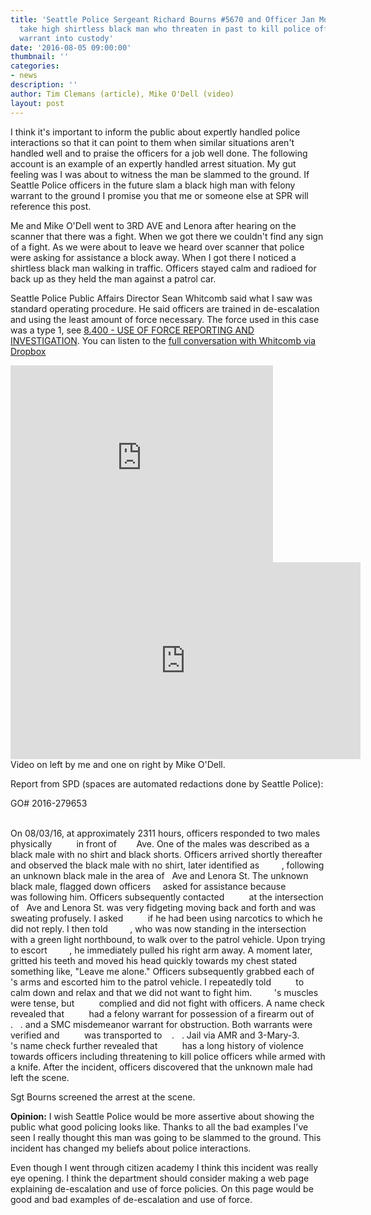 ```yaml
---
title: 'Seattle Police Sergeant Richard Bourns #5670 and Officer Jan Moon #5798 expertly
  take high shirtless black man who threaten in past to kill police officer with felony
  warrant into custody'
date: '2016-08-05 09:00:00'
thumbnail: ''
categories:
- news
description: ''
author: Tim Clemans (article), Mike O'Dell (video)
layout: post
---
```

I think it's important to inform the public about expertly handled police interactions so that it can point to them when similar situations aren't handled well and to praise the officers for a job well done. The following account is an example of an expertly handled arrest situation. My gut feeling was I was about to witness the man be slammed to the ground. If Seattle Police officers in the future slam a black high man with felony warrant to the ground I promise you that me or someone else at SPR will reference this post.

Me and Mike O'Dell went to 3RD AVE and Lenora after hearing on the scanner that there was a fight. When we got there we couldn't find any sign of a fight. As we were about to leave we heard over scanner that police were asking for assistance a block away. When I got there I noticed a shirtless black man walking in traffic. Officers stayed calm and radioed for back up as they held the man against a patrol car. 

Seattle Police Public Affairs Director Sean Whitcomb said what I saw was standard operating procedure. He said officers are trained in de-escalation and using the least amount of force necessary. The force used in this case was a type 1, see [8.400 - USE OF FORCE REPORTING AND INVESTIGATION](http://www.seattle.gov/police-manual/title-8---use-of-force/8400---use-of-force-reporting-and-investigation). You can listen to the [full conversation with Whitcomb via Dropbox](https://www.dropbox.com/sh/m8fnkf6addi7y5d/AAA-sKV5D2nhOCPSUzNtdzAha?dl=0)

<iframe width="420" height="315" src="https://www.youtube.com/embed/XGw1bWiqxC4" frameborder="0" allowfullscreen></iframe>
<iframe width="560" height="315" src="https://www.youtube.com/embed/nolojsmwsOs" frameborder="0" allowfullscreen></iframe>
Video on left by me and one on right by Mike O'Dell.

Report from SPD (spaces are automated redactions done by Seattle Police):

GO# 2016-279653

<div style="white-space: pre-wrap;">
On 08/03/16, at approximately 2311 hours, officers responded to two males physically          in front of        Ave. One of the males was described as a black male with no shirt and black shorts. Officers arrived shortly thereafter and observed the black male with no shirt, later identified as         , following an unknown black male in the area of   Ave and Lenora St. The unknown black male, flagged down officers     asked for assistance because          was following him. Officers subsequently contacted          at the intersection of   Ave and Lenora St. was very fidgeting moving back and forth and was sweating profusely. I asked          if he had been using narcotics to which he did not reply. I then told         , who was now standing in the intersection with a green light northbound, to walk over to the patrol vehicle. Upon trying to escort         , he immediately pulled his right arm away. A moment later,          gritted his teeth and moved his head quickly towards my chest stated something like, "Leave me alone." Officers subsequently grabbed each of         's arms and escorted him to the patrol vehicle. I repeatedly told          to calm down and relax and that we did not want to fight him.         's muscles were tense, but          complied and did not fight with officers. A name check revealed that          had a felony warrant for possession of a firearm out of    .   . and a SMC misdemeanor warrant for obstruction. Both warrants were verified and          was transported to    .   . Jail via AMR and 3-Mary-3.         's name check further revealed that          has a long history of violence towards officers including threatening to kill police officers while armed with a knife. After the incident, officers discovered that the unknown male had left the scene.
</div>


Sgt Bourns screened the arrest at the scene.

**Opinion:** I wish Seattle Police would be more assertive about showing the public what good policing looks like. Thanks to all the bad examples I've seen I really thought this man was going to be slammed to the ground. This incident has changed my beliefs about police interactions.

Even though I went through citizen academy I think this incident was really eye opening. I think the department should consider making a web page explaining de-escalation and use of force policies. On this page would be good and bad examples of de-escalation and use of force. 
